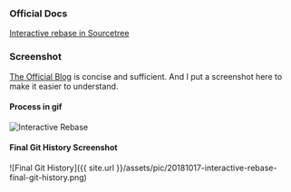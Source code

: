 ### Official Docs
[Interactive rebase in Sourcetree](https://www.atlassian.com/blog/sourcetree/interactive-rebase-sourcetree)

### Screenshot
[The Official Blog](https://www.atlassian.com/blog/sourcetree/interactive-rebase-sourcetree) is concise and sufficient. And I put a screenshot here to make it easier to understand.

#### Process in gif
![Interactive Rebase](/../assets/gif/20181017-interactive-rebase-using-sourcetree.gif)

#### Final Git History Screenshot
![Final Git History]({{ site.url }}/assets/pic/20181017-interactive-rebase-final-git-history.png)
